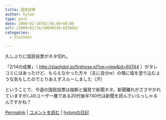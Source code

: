 ```yaml
---
title: 国民投票
author: hylom
type: post
date: 2009-02-16T02:56:04+00:00
url: /2009/02/16/20090216-025604/
categories:
  - Slashdot

---
```

久しぶりに国民投票がネタ切れ。

「2/14の成果」（   <http://slashdot.jp/firehose.pl?op=view&id=60744> ）がタレコミにはあったけど、もらえなかった方々（主に自分w）の傷に塩を塗り込むような気もしたのでとりあえずスルーしました（汗）

ということで、今週の国民投票は独断と偏見で新聞ネタ。新聞離れがささやかれていますが/.Jのユーザー層である20代後半?40代は新聞を読んでいらっしゃるんですかね？

  [Permalink][1] |   [コメントを読む][2] |   [hylomの日記][3]

 [1]: http://slashdot.jp/~hylom/journal/467629
 [2]: http://slashdot.jp/~hylom/journal/467629#acomments
 [3]: http://slashdot.jp/~hylom/journal/
